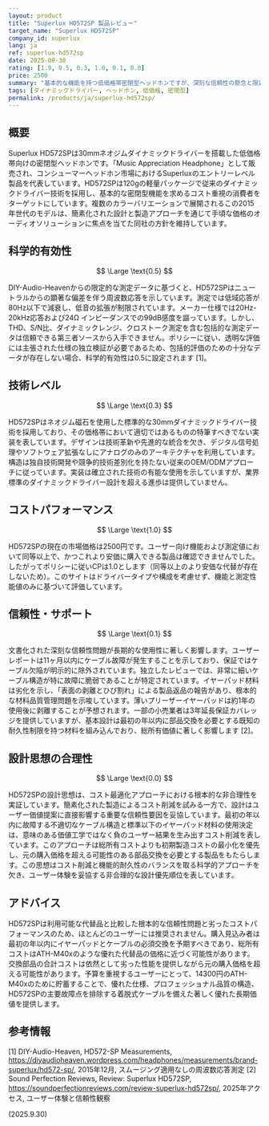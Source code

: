 ```yaml
---
layout: product
title: "Superlux HD572SP 製品レビュー"
target_name: "Superlux HD572SP"
company_id: superlux
lang: ja
ref: superlux-hd572sp
date: 2025-09-30
rating: [1.9, 0.5, 0.3, 1.0, 0.1, 0.0]
price: 2500
summary: "基本的な機能を持つ低価格帯密閉型ヘッドホンですが、深刻な信頼性の懸念と限定的な技術向上を示しています"
tags: [ダイナミックドライバー, ヘッドホン, 低価格, 密閉型]
permalink: /products/ja/superlux-hd572sp/
---
```

## 概要

Superlux HD572SPは30mmネオジムダイナミックドライバーを搭載した低価格帯向けの密閉型ヘッドホンです。「Music Appreciation Headphone」として販売され、コンシューマーヘッドホン市場におけるSuperluxのエントリーレベル製品を代表しています。HD572SPは120gの軽量パッケージで従来のダイナミックドライバー技術を採用し、基本的な密閉型機能を求めるコスト重視の消費者をターゲットにしています。複数のカラーバリエーションで展開されるこの2015年世代のモデルは、簡素化された設計と製造アプローチを通じて手頃な価格のオーディオソリューションに焦点を当てた同社の方針を維持しています。

## 科学的有効性

$$ \Large \text{0.5} $$

DIY-Audio-Heavenからの限定的な測定データに基づくと、HD572SPはニュートラルからの顕著な偏差を伴う周波数応答を示しています。測定では低域応答が80Hz以下で減衰し、低音の拡張が制限されています。メーカー仕様では20Hz-20kHz応答および24Ω インピーダンスでの99dB感度を謳っています。しかし、THD、S/N比、ダイナミックレンジ、クロストーク測定を含む包括的な測定データは信頼できる第三者ソースから入手できません。ポリシーに従い、透明な評価には主張された仕様の独立検証が必要であるため、包括的評価のための十分なデータが存在しない場合、科学的有効性は0.5に設定されます [1]。

## 技術レベル

$$ \Large \text{0.3} $$

HD572SPはネオジム磁石を使用した標準的な30mmダイナミックドライバー技術を採用しており、その価格帯において適切ではあるものの特筆すべきでない実装を表しています。デザインは技術革新や先進的な統合を欠き、デジタル信号処理やソフトウェア拡張なしにアナログのみのアーキテクチャを利用しています。構造は独自技術開発や競争的技術差別化を持たない従来のOEM/ODMアプローチに従っています。実装は確立された技術の有能な使用を示していますが、業界標準のダイナミックドライバー設計を超える進歩は提供していません。

## コストパフォーマンス

$$ \Large \text{1.0} $$

HD572SPの現在の市場価格は2500円です。ユーザー向け機能および測定値において同等以上で、かつこれより安価に購入できる製品は確認できませんでした。したがってポリシーに従いCPは1.0とします（同等以上のより安価な代替が存在しないため）。このサイトはドライバータイプや構成を考慮せず、機能と測定性能値のみに基づいて評価しています。

## 信頼性・サポート

$$ \Large \text{0.1} $$

文書化された深刻な信頼性問題が長期的な使用性に著しく影響します。ユーザーレポートは11ヶ月以内にケーブル故障が発生することを示しており、保証ではケーブル欠陥が明示的に除外されています。独立したレビューでは、非常に細いケーブル構造が特に故障に脆弱であることが特定されています。イヤーパッド材料は劣化を示し、「表面の剥離とひび割れ」による製品返品の報告があり、根本的な材料品質管理問題を示唆しています。薄いプリーザーイヤーパッドは約1年の使用後に剥離することが予想されます。一部の小売業者は3年延長保証カバレッジを提供していますが、基本設計は最初の年以内に部品交換を必要とする既知の耐久性制限を持つ材料を組み込んでおり、総所有価値に著しく影響します [2]。

## 設計思想の合理性

$$ \Large \text{0.0} $$

HD572SPの設計思想は、コスト最適化アプローチにおける根本的な非合理性を実証しています。簡素化された製造によるコスト削減を試みる一方で、設計はユーザー価値提案に直接影響する重要な信頼性要因を妥協しています。最初の年以内に故障する不適切なケーブル構造と標準以下のイヤーパッド材料の使用決定は、意味のある価値工学ではなく負のユーザー結果を生み出すコスト削減を表しています。このアプローチは総所有コストよりも初期製造コストの最小化を優先し、元の購入価格を超える可能性のある部品交換を必要とする製品をもたらします。この思想はコスト削減と機能的耐久性のバランスを取る科学的アプローチを欠き、ユーザー体験を妥協する非合理的な設計優先順位を表しています。

## アドバイス

HD572SPは利用可能な代替品と比較した根本的な信頼性問題と劣ったコストパフォーマンスのため、ほとんどのユーザーには推奨されません。購入見込み者は最初の年以内にイヤーパッドとケーブルの必須交換を予期すべきであり、総所有コストはATH-M40xのような優れた代替品の価格に近づく可能性があります。交換部品の合計コストは依然として劣った性能を提供しながら元の購入価格を超える可能性があります。予算を重視するユーザーにとって、14300円のATH-M40xのために貯蓄することで、優れた仕様、プロフェッショナル品質の構造、HD572SPの主要故障点を排除する着脱式ケーブルを備えた著しく優れた長期価値を提供します。

## 参考情報

[1] DIY-Audio-Heaven, HD572-SP Measurements, https://diyaudioheaven.wordpress.com/headphones/measurements/brand-superlux/hd572-sp/, 2015年12月, スムージング適用なしの周波数応答測定
[2] Sound Perfection Reviews, Review: Superlux HD572SP, https://soundperfectionreviews.com/review-superlux-hd572sp/, 2025年アクセス, ユーザー体験と信頼性観察

(2025.9.30)